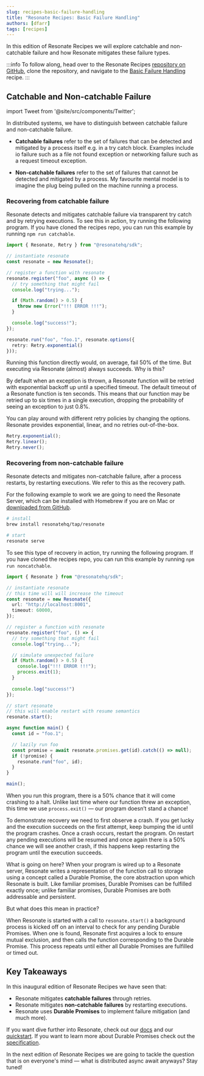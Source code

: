 ```yaml
---
slug: recipes-basic-failure-handling
title: "Resonate Recipes: Basic Failure Handling"
authors: [dfarr]
tags: [recipes]
---
```


In this edition of Resonate Recipes we will explore catchable and non-catchable failure and how Resonate mitigates these failure types. 

:::info
To follow along, head over to the Resonate Recipes [repository on GitHub](https://github.com/resonatehq/recipes), clone the repository, and navigate to the [Basic Failure Handling](https://github.com/resonatehq/recipes/tree/main/basic-failure-handling) recipe.
:::

## Catchable and Non-catchable Failure

import Tweet from '@site/src/components/Twitter';

<Tweet id="1784628736056521120"></Tweet>

In distributed systems, we have to distinguish between catchable failure and non-catchable failure. 

- **Catchable failures** refer to the set of failures that can be detected and mitigated by a process itself e.g. in a try catch block. Examples include  io failure such as a file not found exception or networking failure such as a request timeout exception.

- **Non-catchable failures** refer to the set of failures that cannot be detected and mitigated by a process. My favourite mental model is to imagine the plug being pulled on the machine running a process.


### Recovering from catchable failure

Resonate detects and mitigates catchable failure via transparent try catch and by retrying executions. To see this in action, try running the following program. If you have cloned the recipes repo, you can run this example by running `npm run catchable`.

```ts
import { Resonate, Retry } from "@resonatehq/sdk";

// instantiate resonate
const resonate = new Resonate();

// register a function with resonate
resonate.register("foo", async () => {
  // try something that might fail
  console.log("trying...");

  if (Math.random() > 0.5) {
    throw new Error("!!! ERROR !!!");
  }

  console.log("success!");
});

resonate.run("foo", "foo.1", resonate.options({
  retry: Retry.exponential()
}));
```

Running this function directly would, on average, fail 50% of the time. But executing via Resonate (almost) always succeeds. Why is this?

By default when an exception is thrown, a Resonate function will be retried with exponential backoff up until a specified timeout. The default timeout of a Resonate function is ten seconds. This means that our function may be retried up to six times in a single execution, dropping the probability of seeing an exception to just 0.8%.

You can play around with different retry policies by changing the options. Resonate provides exponential, linear, and no retries out-of-the-box.

```ts
Retry.exponential();
Retry.linear();
Retry.never();
```

### Recovering from non-catchable failure

Resonate detects and mitigates non-catchable failure, after a process restarts, by restarting executions. We refer to this as the recovery path.

For the following example to work we are going to need the Resonate Server, which can be installed with Homebrew if you are on Mac or [downloaded from GitHub](https://github.com/resonatehq/resonate/releases/tag/v0.5.1).

```sh
# install
brew install resonatehq/tap/resonate

# start
resonate serve
```

To see this type of recovery in action, try running the following program. If you have cloned the recipes repo, you can run this example by running `npm run noncatchable`.

```ts
import { Resonate } from "@resonatehq/sdk";

// instantiate resonate
// this time will will increase the timeout
const resonate = new Resonate({
  url: "http://localhost:8001",
  timeout: 60000,
});

// register a function with resonate
resonate.register("foo", () => {
  // try something that might fail
  console.log("trying...");

  // simulate unexpected failure
  if (Math.random() > 0.5) {
    console.log("!!! ERROR !!!");
    process.exit(1);
  }
  
  console.log("success!")
});

// start resonate
// this will enable restart with resume semantics
resonate.start();

async function main() {
  const id = "foo.1";

  // lazily run foo
  const promise = await resonate.promises.get(id).catch(() => null);
  if (!promise) {
    resonate.run("foo", id);
  }
}

main();
```

When you run this program, there is a 50% chance that it will come crashing to a halt. Unlike last time where our function threw an exception, this time we use `process.exit()` — our program doesn’t stand a chance!

To demonstrate recovery we need to first observe a crash. If you get lucky and the execution succeeds on the first attempt, keep bumping the id until the program crashes. Once a crash occurs, restart the program. On restart any pending executions will be resumed and once again there is a 50% chance we will see another crash, if this happens keep restarting the program until the execution succeeds.

What is going on here? When your program is wired up to a Resonate server, Resonate writes a representation of the function call to storage using a concept called a Durable Promise, the core abstraction upon which Resonate is built. Like familiar promises, Durable Promises can be fulfilled exactly once; unlike familiar promises, Durable Promises are both addressable and persistent.

But what does this mean in practice?

When Resonate is started with a call to `resonate.start()` a background process is kicked off on an interval to check for any pending Durable Promises. When one is found, Resonate first acquires a lock to ensure mutual exclusion, and then calls the function corresponding to the Durable Promise. This process repeats until either all Durable Promises are fulfilled or timed out.

## Key Takeaways

In this inaugural edition of Resonate Recipes we have seen that:
- Resonate mitigates **catchable failures** through retries.
- Resonate mitigates **non-catchable failures** by restarting executions.
- Resonate uses **Durable Promises** to implement failure mitigation (and much more).

If you want dive further into Resonate, check out our [docs](https://docs.resonatehq.io) and our [quickstart](https://github.com/resonatehq/quickstart-ts). If you want to learn more about Durable Promises check out the [specification](https://github.com/resonatehq/durable-promise-specification).

In the next edition of Resonate Recipes we are going to tackle the question that is on everyone's mind — what is distributed async await anyways? Stay tuned!
